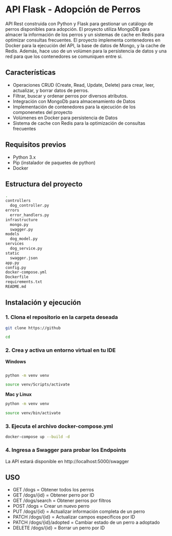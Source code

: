 # API Flask - Adopción de Perros

API Rest construida con Python y Flask para gestionar un catálogo de perros disponibles para adopción. El proyecto utiliza MongoDB para almacer la información de los perros y un sistemas de cache en Redis para optimizar consultas frecuentes.
El proyecto implementa contenedores en Docker para la ejecución del API, la base de datos de Mongo, y la cache de Redis. Además, hace uso de un volúmen para la persistencia de datos y una red para que los contenedores se comuniquen entre si.

## Características
- Operaciones CRUD (Create, Read, Update, Delete) para crear, leer, actualizar, y borrar datos de perros.
- Filtrar, buscar y ordenar perros por diversos atributos.
- Integración con MongoDb para almacenamiento de Datos
- Implementación de contenedores para la ejecución de los componenetes del proyecto
- Volúmenes en Docker para persistencia de Datos
- Sistema de cache con Redis para la optimización de consultas frecuentes

## Requisitos previos
- Python 3.x
- Pip (instalador de paquetes de python)
- Docker

## Estructura del proyecto

```bash
.
controllers
  dog_controller.py
errors
  error_handlers.py
infrastructure
  mongo.py
  swagger.py
models
  dog_model.py
services
  dog_service.py
static
  swagger.json
app.py
config.py
docker-compose.yml
Dockerfile
requirements.txt
README.md

```

## Instalación y ejecución

### 1. Clona el repositorio en la carpeta deseada

```bash
git clone https://github

cd

```
### 2. Crea y activa un entorno virtual en tu IDE

**Windows**

```bash

python -m venv venv

source venv/Scripts/activate

```

**Mac y Linux**

```bash
python -m venv venv

source venv/bin/activate
````

### 3. Ejecuta el archivo docker-compose.yml

```bash
docker-compose up --build -d
````

### 4. Ingresa a Swagger para probar los Endpoints

La API estará disponible en http://localhost:5000/swagger

## USO

- GET /dogs = Obtener todos los perros
- GET /dogs/{id} = Obtener perro por ID
- GET /dogs/search = Obtener perros por filtros
- POST /dogs = Crear un nuevo perro
- PUT /dogs/{id} = Actualizar información completa de un perro
- PATCH  /dogs/{id} = Actualizar campos específicos por ID
- PATCH /dogs/{id}/adopted = Cambiar estado de un perro a adoptado
- DELETE /dogs/{id} = Borrar un perro por ID
